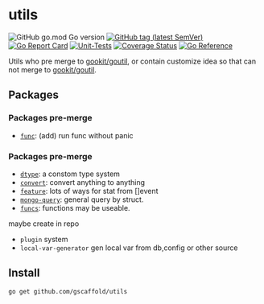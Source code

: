 # utils
![GitHub go.mod Go version](https://img.shields.io/github/go-mod/go-version/gscaffold/utils?style=flat-square)
[![GitHub tag (latest SemVer)](https://img.shields.io/github/tag/gscaffold/utils)](https://github.com/gscaffold/utils)
[![Go Report Card](https://goreportcard.com/badge/github.com/gscaffold/utils)](https://goreportcard.com/report/github.com/gscaffold/utils)
[![Unit-Tests](https://github.com/gscaffold/utils/workflows/Unit-Tests/badge.svg)](https://github.com/gscaffold/utils/actions)
[![Coverage Status](https://coveralls.io/repos/github/gscaffold/utils/badge.svg?branch=master)](https://coveralls.io/github/gscaffold/utils?branch=master)
[![Go Reference](https://pkg.go.dev/badge/github.com/gscaffold/utils.svg)](https://pkg.go.dev/github.com/gscaffold/utils)

Utils who pre merge to [gookit/goutil](https://github.com/gookit/goutil), or contain customize idea so that can not merge to [gookit/goutil](https://github.com/gookit/goutil).

## Packages
### Packages pre-merge
- [`func`](func.go): (add) run func without panic

### Packages pre-merge
- [`dtype`](dtype): a constom type system
- [`convert`](convert): convert anything to anything
- [`feature`](feature): lots of ways for stat from []event
- [`mongo-query`](query/mongo):  general query by struct.
- [`funcs`](funcs): functions may be useable.


maybe create in repo
- `plugin` system
- `local-var-generator` gen local var from db,config or other source


## Install
```shell
go get github.com/gscaffold/utils
```
